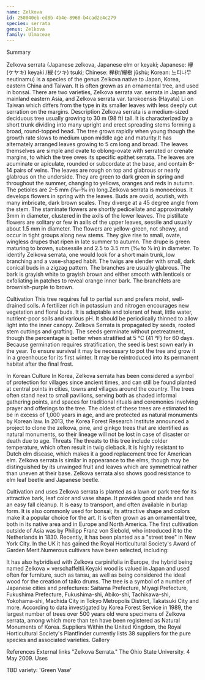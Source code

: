 ```yaml
---
name: Zelkova
id: 250040eb-ed8b-4b4e-8968-b4cad2e4c279
species: serrata
genus: Zelkova
family: Ulmaceae
---
```

Summary




Zelkova serrata (Japanese zelkova, Japanese elm or keyaki; Japanese: 欅 (ケヤキ) keyaki /槻 (ツキ) tsuki; Chinese: 榉树/櫸樹 jǔshù; Korean: 느티나무 neutinamu) is a species of the genus Zelkova native to Japan, Korea, eastern China and Taiwan. It is often grown as an ornamental tree, and used in bonsai. There are two varieties, Zelkova serrata var. serrata in Japan and mainland eastern Asia, and Zelkova serrata var. tarokoensis (Hayata) Li on Taiwan which differs from the type in its smaller leaves with less deeply cut serration on the margins.
Description
Zelkova serrata is a medium-sized deciduous tree usually growing to 30 m (98 ft) tall. It is characterized by a short trunk dividing into many upright and erect spreading stems forming a broad, round-topped head. The tree grows rapidly when young though the growth rate slows to medium upon middle age and maturity.It has alternately arranged leaves growing to 5 cm long and broad. The leaves themselves are simple and ovate to oblong-ovate with serrated or crenate margins, to which the tree owes its specific epithet serrata. The leaves are acuminate or apiculate, rounded or subcordate at the base, and contain 8-14 pairs of veins. The leaves are rough on top and glabrous or nearly glabrous on the underside. They are green to dark green in spring and throughout the summer, changing to yellows, oranges and reds in autumn. The petioles are 2–5 mm (1⁄16–3⁄16 in) long.Zelkova serrata is monoecious. It develops flowers in spring with the leaves. Buds are ovoid, acutish, with many imbricate, dark brown scales. They diverge at a 45 degree angle from the stem. The staminate flowers are shortly pedicellate and approximately 3mm in diameter, clustered in the axils of the lower leaves. The pistillate flowers are solitary or few in axils of the upper leaves, sessile and usually about 1.5 mm in diameter. The flowers are yellow-green, not showy, and occur in tight groups along new stems. They give rise to small, ovate, wingless drupes that ripen in late summer to autumn. The drupe is green maturing to brown, subsessile and 2.5 to 3.5 mm (3⁄32 to 1⁄8 in) in diameter.
To identify Zelkova serrata, one would look for a short main trunk, low branching and a vase-shaped habit. The twigs are slender with small, dark conical buds in a zigzag pattern. The branches are usually glabrous. The bark is grayish white to grayish brown and either smooth with lenticels or exfoliating in patches to reveal orange inner bark. The branchlets are brownish-purple to brown.

Cultivation
This tree requires full to partial sun and prefers moist, well-drained soils. A fertilizer rich in potassium and nitrogen encourages new vegetation and floral buds. It is adaptable and tolerant of heat, little water, nutrient-poor soils and various pH. It should be periodically thinned to allow light into the inner canopy. Zelkova Serrata is propagated by seeds, rooted stem cuttings and grafting. The seeds germinate without pretreatment, though the percentage is better when stratified at 5 °C (41 °F) for 60 days. Because germination requires stratification, the seed is best sown early in the year. To ensure survival it may be necessary to pot the tree and grow it in a greenhouse for its first winter. It may be reintroduced into its permanent habitat after the final frost.

In Korean Culture
In Korea, Zelkova serrata has been considered a symbol of protection for villages since ancient times, and can still be found planted at central points in cities, towns and villages around the country. The trees often stand next to small pavilions, serving both as shaded informal gathering points, and spaces for traditional rituals and ceremonies involving prayer and offerings to the tree. The oldest of these trees are estimated to be in excess of 1,000 years in age, and are protected as natural monuments by Korean law. In 2013, the Korea Forest Research Institute announced a project to clone the zelkova, pine, and ginkgo trees that are identified as natural monuments, so their lineage will not be lost in case of disaster or death due to age.
Threats
The threats to this tree include colder temperature, which often result in twig dieback. It is highly resistant to Dutch elm disease, which makes it a good replacement tree for American elm. Zelkova serrata is similar in appearance to the elms, though may be distinguished by its unwinged fruit and leaves which are symmetrical rather than uneven at their base. Zelkova serrata also shows good resistance to elm leaf beetle and Japanese beetle.

Cultivation and uses
Zelkova serrata is planted as a lawn or park tree for its attractive bark, leaf color and vase shape.  It provides good shade and has an easy fall cleanup. It is easy to transport, and often available in burlap form. It is also commonly used for bonsai; its attractive shape and colors make it a popular choice for the art. It is often grown as an ornamental tree, both in its native area and in Europe and North America.  The first cultivation outside of Asia was by Philipp Franz von Siebold, who introduced it to the Netherlands in 1830. Recently, it has been planted as a "street tree" in New York City. In the UK it has gained the Royal Horticultural Society's Award of Garden Merit.Numerous cultivars have been selected, including:

It has also hybridised with Zelkova carpinifolia in Europe, the hybrid being named Zelkova × verschaffeltii.Keyaki wood is valued in Japan and used often for furniture, such as tansu, as well as being considered the ideal wood for the creation of taiko drums.
The tree is a symbol of a number of Japanese cities and prefectures: Saitama Prefecture, Miyagi Prefecture, Fukushima Prefecture, Fukushima-shi, Abiko-shi, Tachikawa-shi, Yokohama-shi, Machida City in Tokyo Metropolis District, Takatsuki City and more.
According to data investigated by Korea Forest Service in 1989, the largest number of trees over 500 years old were specimens of Zelkova serrata, among which more than ten have been registered as Natural Monuments of Korea.
Suppliers
Within the United Kingdom, the Royal Horticultural Society's Plantfinder currently lists 38 suppliers for the pure species and associated varieties.
Gallery






References
External links
"Zelkova Serrata." The Ohio State University. 4 May 2009.
Uses

TBD
variety:  'Green Vase'